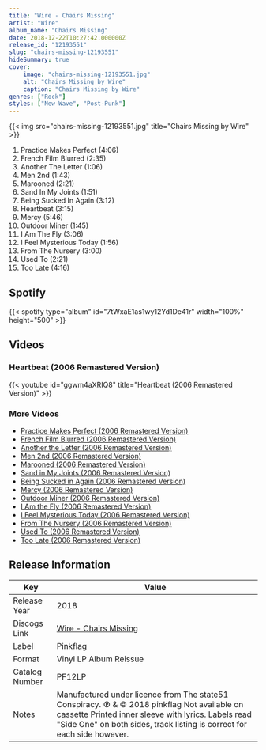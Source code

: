 ```yaml
---
title: "Wire - Chairs Missing"
artist: "Wire"
album_name: "Chairs Missing"
date: 2018-12-22T10:27:42.000000Z
release_id: "12193551"
slug: "chairs-missing-12193551"
hideSummary: true
cover:
    image: "chairs-missing-12193551.jpg"
    alt: "Chairs Missing by Wire"
    caption: "Chairs Missing by Wire"
genres: ["Rock"]
styles: ["New Wave", "Post-Punk"]
---
```


{{< img src="chairs-missing-12193551.jpg" title="Chairs Missing by Wire" >}}

<!-- section break -->

1. Practice Makes Perfect (4:06)
2. French Film Blurred (2:35)
3. Another The Letter (1:06)
4. Men 2nd (1:43)
5. Marooned (2:21)
6. Sand In My Joints (1:51)
7. Being Sucked In Again (3:12)
8. Heartbeat (3:15)
9. Mercy (5:46)
10. Outdoor Miner (1:45)
11. I Am The Fly (3:06)
12. I Feel Mysterious Today (1:56)
13. From The Nursery (3:00)
14. Used To (2:21)
15. Too Late (4:16)

<!-- section break -->


## Spotify
{{< spotify type="album" id="7tWxaE1as1wy12Yd1De41r" width="100%" height="500" >}}



## Videos
### Heartbeat (2006 Remastered Version)
{{< youtube id="ggwm4aXRIQ8" title="Heartbeat (2006 Remastered Version)" >}}<br>

### More Videos

- [Practice Makes Perfect (2006 Remastered Version)](https://www.youtube.com/watch?v=9M0vuDE5gig)
- [French Film Blurred (2006 Remastered Version)](https://www.youtube.com/watch?v=ci1OZ1mWKMg)
- [Another the Letter (2006 Remastered Version)](https://www.youtube.com/watch?v=LSxp1QaUUaE)
- [Men 2nd (2006 Remastered Version)](https://www.youtube.com/watch?v=K9b6YIzRlwc)
- [Marooned (2006 Remastered Version)](https://www.youtube.com/watch?v=a7B7PPB23hc)
- [Sand in My Joints (2006 Remastered Version)](https://www.youtube.com/watch?v=0NvDSUCZj-c)
- [Being Sucked in Again (2006 Remastered Version)](https://www.youtube.com/watch?v=uF7cx8VpXEo)
- [Mercy (2006 Remastered Version)](https://www.youtube.com/watch?v=MtIXBSs-REs)
- [Outdoor Miner (2006 Remastered Version)](https://www.youtube.com/watch?v=uO0nmjkMpw0)
- [I Am the Fly (2006 Remastered Version)](https://www.youtube.com/watch?v=svcAqVL2l28)
- [I Feel Mysterious Today (2006 Remastered Version)](https://www.youtube.com/watch?v=yhZU1UcrwR8)
- [From The Nursery (2006 Remastered Version)](https://www.youtube.com/watch?v=CDQ9_avp5ZY)
- [Used To (2006 Remastered Version)](https://www.youtube.com/watch?v=kFv1fNud0cY)
- [Too Late (2006 Remastered Version)](https://www.youtube.com/watch?v=ZiKagKI-_OI)


## Release Information
|  Key           | Value                                                |
| ---------------| ---------------------------------------------------- |
| Release Year   | 2018                                   |
| Discogs Link   | [Wire - Chairs Missing](https://www.discogs.com/release/12193551-Wire-Chairs-Missing) |
| Label          | Pinkflag |
| Format         | Vinyl LP Album Reissue |
| Catalog Number | PF12LP |
| Notes | Manufactured under licence from The state51 Conspiracy.  ℗ & © 2018 pinkflag  Not available on cassette  Printed inner sleeve with lyrics.  Labels read "Side One" on both sides, track listing is correct for each side however. |